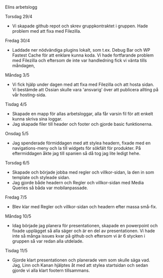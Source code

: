 Elins arbetslogg

Torsdag 29/4 
- Vi skapade github repot och skrev gruppkontraktet i gruppen. Hade problem med att fixa med Filezilla.

Fredag 30/4
- Laddade ner nödvändiga plugins lokalt, som t.ex. Debug Bar och WP Fastest Cache för att enklare kunna koda. Vi hade fortfarande problem med Filezilla och eftersom de inte var handledning fick vi vänta tills måndagen,

Måndag 3/5
- Vi fick hjälp under dagen med att fixa med Filezilla och att hosta sidan. Vi bestämde att Ossian skulle vara 'ansvarig' över att publicera allting på vår hosting-sida. 

Tisdag 4/5
- Skapade en mapp för allas arbetsloggar, alla får varsin fil för att enkelt kunna skriva sina loggar.
- Jag skapade filer till header och footer och gjorde basic funktionerna.

Onsdag 5/5
- Jag spenderade förmiddagen med att stylea headern, fixade med en navigations-meny och la till widgets för sökfält för produkter. På eftermiddagen åkte jag till spanien så då tog jag lite ledigt hehe.

Torsdag 6/5
- Skapade och började jobba med regler och villkor-sidan, la den in som template och styleade sidan.
- Jag gjorde både headern och Regler och villkor-sidan med Media Queries så båda var mobilanpassade. 

Fredag 7/5 
- Blev klar med Regler och villkor-sidan och headern efter massa små-fix.

Måndag 10/5
- Idag började jag planera för presentationen, skapade en powerpoint och fixade upplägget så alla säger och är en del av presentationen. Vi hade inte så många issues kvar på github och eftersom vi är 6 stycken i gruppen så var redan alla utdelade. 

Tisdag 11/5
- Gjorde klart presentationen och planerade vem som skulle säga vad. Jag, Linn och Kanan hjälptes åt med att stylea startsidan och sedan gjorde vi alla klart footern tillsammans.
